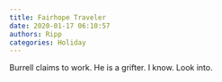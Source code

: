 ```yaml
---
title: Fairhope Traveler
date: 2020-01-17 06:10:57
authors: Ripp
categories: Holiday
---
```


 Burrell claims to work.
He is a grifter. I know. Look into.